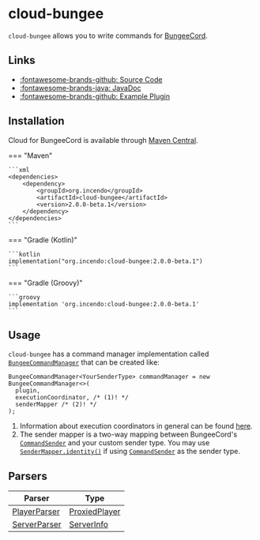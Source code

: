# cloud-bungee

`cloud-bungee` allows you to write commands for [BungeeCord](https://github.com/SpigotMC/BungeeCord).

## Links

<div class="grid cards" markdown>

- [:fontawesome-brands-github: Source Code](https://github.com/Incendo/cloud-minecraft/tree/master/cloud-bungee)
- [:fontawesome-brands-java: JavaDoc](https://javadoc.io/doc/org.incendo/cloud-bungee)
- [:fontawesome-brands-github: Example Plugin](https://github.com/Incendo/cloud-minecraft/tree/master/examples/example-bungee)

</div>

## Installation

Cloud for BungeeCord is available through [Maven Central](https://central.sonatype.com/artifact/org.incendo/cloud-bungee).

<!-- prettier-ignore -->
=== "Maven"

    ```xml
    <dependencies>
        <dependency>
            <groupId>org.incendo</groupId>
            <artifactId>cloud-bungee</artifactId>
            <version>2.0.0-beta.1</version>
        </dependency>
    </dependencies>
    ```

=== "Gradle (Kotlin)"

    ```kotlin
    implementation("org.incendo:cloud-bungee:2.0.0-beta.1")
    ```

=== "Gradle (Groovy)"

    ```groovy
    implementation 'org.incendo:cloud-bungee:2.0.0-beta.1'
    ```

## Usage

`cloud-bungee` has a command manager implementation called
[`BungeeCommandManager`](https://javadoc.io/doc/org.incendo/cloud-bungee/latest/org/incendo/cloud/bungee/BungeeCommandManager.html)
that can be created like:

```{ .java .annotate }
BungeeCommandManager<YourSenderType> commandManager = new BungeeCommandManager<>(
  plugin,
  executionCoordinator, /* (1)! */
  senderMapper /* (2)! */
);
```

1. Information about execution coordinators in general can be found
   [here](../core/index.md#execution-coordinators).
2. The sender mapper is a two-way mapping between BungeeCord's
   [`CommandSender`](https://ci.md-5.net/job/BungeeCord/ws/api/target/apidocs/net/md_5/bungee/api/CommandSender.html) and your custom sender type.
   You may use [`SenderMapper.identity()`](<https://javadoc.io/doc/org.incendo/cloud-core/latest/org/incendo/cloud/SenderMapper.html#identity()>) if using [`CommandSender`](https://ci.md-5.net/job/BungeeCord/ws/api/target/apidocs/net/md_5/bungee/api/CommandSender.html) as the sender type.

## Parsers

| Parser                                                                                                                   | Type                                                                                                                        |
| ------------------------------------------------------------------------------------------------------------------------ | --------------------------------------------------------------------------------------------------------------------------- |
| [PlayerParser](https://javadoc.io/doc/org.incendo/cloud-bungee/latest/org/incendo/cloud/bungee/parser/PlayerParser.html) | [ProxiedPlayer](https://ci.md-5.net/job/BungeeCord/ws/api/target/apidocs/net/md_5/bungee/api/connection/ProxiedPlayer.html) |
| [ServerParser](https://javadoc.io/doc/org.incendo/cloud-bungee/latest/org/incendo/cloud/bungee/parser/ServerParser.html) | [ServerInfo](https://ci.md-5.net/job/BungeeCord/ws/api/target/apidocs/net/md_5/bungee/api/config/ServerInfo.html)           |
